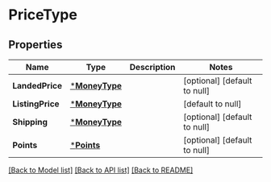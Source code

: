 # PriceType

## Properties
Name | Type | Description | Notes
------------ | ------------- | ------------- | -------------
**LandedPrice** | [***MoneyType**](MoneyType.md) |  | [optional] [default to null]
**ListingPrice** | [***MoneyType**](MoneyType.md) |  | [default to null]
**Shipping** | [***MoneyType**](MoneyType.md) |  | [optional] [default to null]
**Points** | [***Points**](Points.md) |  | [optional] [default to null]

[[Back to Model list]](../README.md#documentation-for-models) [[Back to API list]](../README.md#documentation-for-api-endpoints) [[Back to README]](../README.md)

